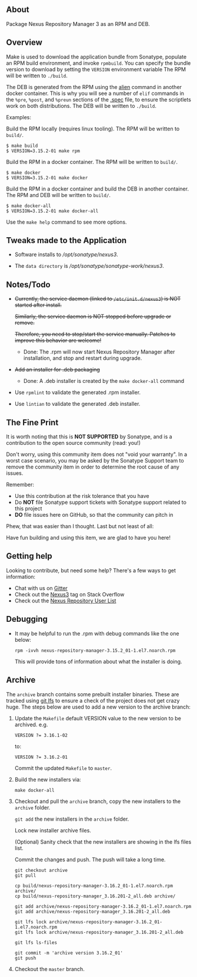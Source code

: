 About
-----

Package Nexus Repository Manager 3 as an RPM and DEB.

Overview
--------

Make is used to download the application bundle from Sonatype, populate an RPM build
environment, and invoke `rpmbuild`.
You can specify the bundle version to download by setting the `VERSION` environment variable 
The RPM will be written to `./build`.

The DEB is generated from the RPM using the [alien](https://wiki.debian.org/Alien) command in another docker container.
This is why you will see a number of `elif` commands in the `%pre`, `%post`, and `%preun` sections of the [.spec](nexus-repository-manager.spec) file,
to ensure the scriptlets work on both distributions. 
The DEB will be written to `./build`. 

Examples:

Build the RPM locally (requires linux tooling).  The RPM will be written to `build/`.

```
$ make build
$ VERSION=3.15.2-01 make rpm
```

Build the RPM in a docker container.  The RPM will be written to `build/`.

```
$ make docker
$ VERSION=3.15.2-01 make docker
```

Build the RPM in a docker container and build the DEB in another container.  The RPM and DEB will be written to `build/`.

```
$ make docker-all
$ VERSION=3.15.2-01 make docker-all
```

Use the `make help` command to see more options.

Tweaks made to the Application
------------------------------

* Software installs to */opt/sonatype/nexus3*.

* The `data directory` is */opt/sonatype/sonatype-work/nexus3*.


Notes/Todo
----------

* ~~Currently, the service daemon (linked to `/etc/init.d/nexus3`) is NOT started after install.~~
  
  ~~Similarly, the service daemon is NOT stopped before upgrade or remove.~~
  
  ~~Therefore, you need to stop/start the service manually. Patches to improve this behavior are welcome!~~
  * Done: The .rpm will now start Nexus Repository Manager after installation, and stop and restart during upgrade.
  
* ~~Add an installer for .deb packaging~~
  * Done: A .deb installer is created by the `make docker-all` command  

* Use `rpmlint` to validate the generated .rpm installer.

* Use `lintian` to validate the generated .deb installer.

## The Fine Print

It is worth noting that this is **NOT SUPPORTED** by Sonatype, and is a contribution to the open source community (read: you!)

Don't worry, using this community item does not "void your warranty". In a worst case scenario, you may be asked 
by the Sonatype Support team to remove the community item in order to determine the root cause of any issues.

Remember:

* Use this contribution at the risk tolerance that you have
* Do **NOT** file Sonatype support tickets with Sonatype support related to this project
* **DO** file issues here on GitHub, so that the community can pitch in

Phew, that was easier than I thought. Last but not least of all:

Have fun building and using this item, we are glad to have you here!

## Getting help

Looking to contribute, but need some help? There's a few ways to get information:

* Chat with us on [Gitter](https://gitter.im/sonatype/nexus-developers)
* Check out the [Nexus3](http://stackoverflow.com/questions/tagged/nexus3) tag on Stack Overflow
* Check out the [Nexus Repository User List](https://groups.google.com/a/glists.sonatype.com/forum/?hl=en#!forum/nexus-users)

## Debugging

* It may be helpful to run the .rpm with debug commands like the one below:

      rpm -ivvh nexus-repository-manager-3.15.2_01-1.el7.noarch.rpm 
      
  This will provide tons of information about what the installer is doing.

## Archive

The `archive` branch contains some prebuilt installer binaries. These are tracked using [git lfs](https://git-lfs.github.com)
to ensure a check of the project does not get crazy huge. The steps below are used to add a new version to the archive
branch:

  1. Update the `Makefile` default VERSION value to the new version to be archived. e.g.
  
         VERSION ?= 3.16.1-02
         
     to:
     
         VERSION ?= 3.16.2-01

     Commit the updated `Makefile` to `master`.
     
  2. Build the new installers via:
  
         make docker-all
         
  3. Checkout and pull the `archive` branch, copy the new installers to the `archive` folder. 
     
     `git add` the new installers in the `archive` folder.
     
     Lock new installer archive files.
     
     (Optional) Sanity check that the new installers are showing in the lfs files list.
     
     Commit the changes and push. The push will take a long time.

         git checkout archive
         git pull
         
         cp build/nexus-repository-manager-3.16.2_01-1.el7.noarch.rpm archive/
         cp build/nexus-repository-manager_3.16.201-2_all.deb archive/
         
         git add archive/nexus-repository-manager-3.16.2_01-1.el7.noarch.rpm
         git add archive/nexus-repository-manager_3.16.201-2_all.deb
         
         git lfs lock archive/nexus-repository-manager-3.16.2_01-1.el7.noarch.rpm
         git lfs lock archive/nexus-repository-manager_3.16.201-2_all.deb

         git lfs ls-files
         
         git commit -m 'archive version 3.16.2_01'
         git push

  4. Checkout the `master` branch.

